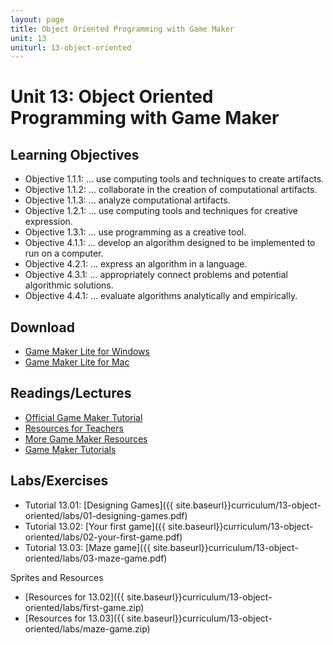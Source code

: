 ```yaml
---
layout: page
title: Object Oriented Programming with Game Maker
unit: 13
uniturl: 13-object-oriented
---
```


Unit 13: Object Oriented Programming with Game Maker
====================================================

Learning Objectives
-------------------
* Objective 1.1.1: … use computing tools and techniques to create artifacts.
* Objective 1.1.2: … collaborate in the creation of computational artifacts.
* Objective 1.1.3: … analyze computational artifacts.
* Objective 1.2.1: … use computing tools and techniques for creative expression.
* Objective 1.3.1: … use programming as a creative tool.
* Objective 4.1.1: … develop an algorithm designed to be implemented to run on a computer.
* Objective 4.2.1: … express an algorithm in a language.
* Objective 4.3.1: … appropriately connect problems and potential algorithmic solutions.
* Objective 4.4.1: … evaluate algorithms analytically and empirically.

Download
--------
 * [Game Maker Lite for Windows](http://www.yoyogames.com/gamemaker/windows)
 * [Game Maker Lite for Mac](http://www.yoyogames.com/gamemaker/mac)
 
Readings/Lectures
-----------------
 * [Official Game Maker Tutorial](http://sandbox.yoyogames.com/make/tutorials)
 * [Resources for Teachers](http://wiki.yoyogames.com/index.php/Information_For_Teachers)
 * [More Game Maker Resources](http://gamedev.edublogs.org/2012/12/07/game-maker-resources/)
 * [Game Maker Tutorials](http://www.screencast-o-matic.com/channels/c661FeVje)

Labs/Exercises
--------------
 * Tutorial 13.01: [Designing Games]({{ site.baseurl}}curriculum/13-object-oriented/labs/01-designing-games.pdf)
 * Tutorial 13.02: [Your first game]({{ site.baseurl}}curriculum/13-object-oriented/labs/02-your-first-game.pdf)
 * Tutorial 13.03: [Maze game]({{ site.baseurl}}curriculum/13-object-oriented/labs/03-maze-game.pdf)

Sprites and Resources
 * [Resources for 13.02]({{ site.baseurl}}curriculum/13-object-oriented/labs/first-game.zip)
 * [Resources for 13.03]({{ site.baseurl}}curriculum/13-object-oriented/labs/maze-game.zip)
 
